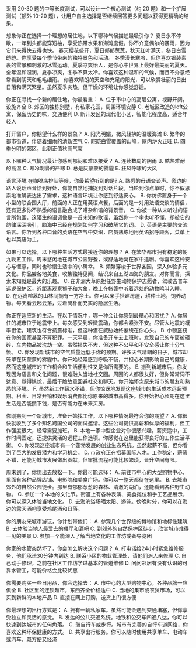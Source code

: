采用 20-30 题的中等长度测试，可以设计一个核心测试（约 20 题）和一个扩展测试（额外 10-20 题），让用户自主选择是否继续回答更多问题以获得更精确的结果。



想象你正在选择一个理想的居住地，以下哪种气候描述最吸引你？
夏日永不停歇，一年到头都能穿短袖，享受热带水果和海滩度假。你不介意偶尔的暴雨，因为它们来得快去得也快。
春天樱花盛开，夏日郁郁葱葱，秋天红叶满天，冬日白雪皑皑。你享受每个季节带来的独特景色和活动。
冬季漫长寒冷，但你喜欢银装素裹的雪景和刺激的冰雪运动。夏季凉爽怡人，是你心中世界上最好最美丽的夏天。
全年温和湿润，夏季凉爽，冬季不算太冷。你喜欢这种温和的气候，而且不介意经常看到阴天和毛毛细雨。
你喜欢晴朗的天空和充足的阳光，可以欣赏壮丽的日出日落和满天繁星。虽然夏季炎热，但干燥的环境让你感觉舒适。

你正在寻找一个新的居住地，你最看重：
   A. 位于市中心的高层公寓，视野开阔，设施齐全
   B. 郊区的独栋别墅，有私家花园，周围环境安静
   C. 老城区改造的loft公寓，保留历史韵味，交通便利
   D. 新开发区的现代化小区，智能化程度高，适合年轻人

打开窗户，你期望什么样的景象？
A. 阳光明媚，微风轻拂的温暖海滩
B. 繁华的都市街道，伴随着细雨的清新空气
C. 皑皑白雪覆盖的山峰，屋内炉火正旺
D. 四季分明的郊区，此刻正值秋高气爽


以下哪种天气情况最让你感到郁闷和难以接受？
A. 连续数周的阴雨
B. 酷热难耐的高温
C. 寒冷刺骨的严寒
D. 总是灰蒙蒙的雾霾
E. 狂风呼啸的大风

语言环境
在咖啡店排队等候，你最希望听到的是?
A. 熟悉的母语交谈声。旁边的路人说话声音恰到好处，你能自然地捕捉到对话片段。当轮到你点单时，你不假思索地准确表达出了需求，这种语言环境让你感到舒适安心。
B. 你仿佛置身于一个小型的联合国大厅，前面的人正在用英语点餐，后面的是一对用法语交谈的情侣，还有更多你不熟悉的语言融合成了嘈杂和谐的背景音。
C. 你被一种从未听过的语言所包围，这陌生的语调像是一首未知的歌谣，虽然你一个字也听不懂，却被它的韵律深深吸引，脑海中已经在规划如何学习和破解它的词。
D. 英语是主要的交流语言。你听到各种口音的英语在空气中交织，店员熟练地用英语招呼顾客，菜单上也以英语为主。


如果可以选择，以下哪种生活方式最接近你的理想？
A. 在繁华都市拥有稳定的朝九晚五工作。周末悠闲地在城市公园野餐，或舒适地窝在家中追剧。你喜欢这种安心与惬意，同时也珍惜生活中的小确幸。
B. 频繁穿梭于世界各国，深入体验多元文化。你品尝各地美食，收集独特见闻，结识来自五湖四海的朋友。对你而言，探索未知就是最大的乐趣。
C. 在非洲大草原担任野生动物保护志愿者，驾驶吉普车巡逻保护区，近距离观察狮子和大象，晚上在帐篷中听着远处的动物鸣叫入睡。
D. 在远离喧嚣的山林间拥有一方净土。你可以亲手搭建房屋，耕种土地，饲养动物。每天看云起云落，过着简朴而充实的隐居生活。


你正在适应新的生活。在以下情况中，哪一种会让你感到最糟心和困扰？
A. 你居住的城市位于地震带上。每次感受到轻微震动，你都会紧张不安。尽管大地震的概率很低，建筑也符合抗震标准，但这种潜在威胁始终萦绕在你心头。
B. 小额盗窃在你的国家甚至不算犯罪。一天早晨，你准备开车去上班时，发现自己的车窗被砸碎，车内物品被洗劫一空。虽然损失不大，但这种不公平和不安全感让你十分气愤。
C. 你发现新城市的空气质量远低于你的预期。许多天气晴朗的日子，城市却笼罩在灰蒙蒙的雾霾中。你开始经常感到呼吸不畅，并担心长期影响自己的健康，然而这座城市的工作机会和生活便利性又是你所需要的。
E. 搬到新城市后，你发现因为语言和文化问题，很难融入当地社交圈。周围的人都很友好，但你常常词不达意、觉得尴尬，最后干脆故意回避社交和聊天。你开始怀念原来城市的朋友和熟悉的环境。
F. 虽然新工作薪水不错，但你惊讶地发现这座城市的生活成本远超预期。租金、日常开销和娱乐消费都比你原来的城市高得多。你开始担心长期在这里生活是否能攒下钱，是否有能力在未来买房。

你刚搬到一个新城市，准备开始找工作。以下哪种情况最符合你的期望？
A. 你很快就收到了多个知名跨国公司的面试邀请。这些公司提供高薪和优厚的福利，但工作强度很大，经常需要加班。
B. 本地一家中型企业对你很感兴趣。薪资适中，工作时间固定，还提供灵活的远程工作选项。你感觉在这里能获得良好的工作生活平衡。
C. 你发现这座城市有一个蓬勃发展的创业生态系统。虽然起薪不高，但你看到了巨大的发展潜力和学习机会。
D. 市政府正在招募国际人才。工作稳定，薪资不错，还能为城市发展做出贡献。但审批流程可能比较繁琐，晋升空间有限。

周末到了，你想出去放松一下。你最可能选择：
A. 前往市中心的大型购物中心，里面有各种品牌店铺、电影院和美食广场。你可以一整天都待在这里。
B. 去城市郊外的自然公园徒步。那里有郁郁葱葱的森林、清澈的湖泊，还能看到各种野生动物。
C. 参加一个本地的文化节。街道上有各种表演、美食摊位和手工艺品展示，你可以深入体验当地文化。
D. 去海滨浴场晒太阳、游泳。傍晚时分，你可以在海边的露天酒吧享受鸡尾酒和日落。

你的朋友来城市游玩，你计划带他们：
   A. 参观几个世界级的博物馆和地标性建筑
   B. 去体验当地人最爱去的餐厅和酒吧
   C. 到郊外的自然保护区徒步，欣赏城市难得一见的美景
   D. 参加一个能深入了解当地文化的工作坊或者导览团

你家的水管突然坏了，你会怎么解决这个问题？
   A. 打电话给24小时紧急维修服务，他们承诺30分钟内到达
   B. 联系小区的物业管理处，请他们派人来修理
   C. 自己动手修理，之前在社区工作坊学过基本的管道维修
   D. 问问邻居有没有认识的可靠水管工，可能价格会比较优惠

你需要购买一些日用品，你会选择去：
   A. 市中心的大型购物中心，各种品牌一应俱全
   B. 社区里的连锁超市，东西齐全价格适中
   C. 当地的集市或农贸市场，可以买到新鲜的本地产品
   D. 直接在网上订购，送货上门很方便





你最理想的出行方式是：
A. 拥有一辆私家车。虽然可能会遇到交通堵塞，但你享受独立和灵活的感觉。
B. 发达的公共交通系统。地铁和公交车四通八达，你可以快速到达城市的任何角落。
C. 骑自行车或步行。城市有完善的自行车道网络，你喜欢这种环保健康的方式。
D. 共享出行服务。你可以随时使用共享单车、电动车或汽车，既方便又经济